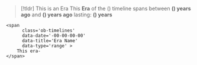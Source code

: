 > [!tldr] This is an Era
> This **Era** of the () timeline spans between **() years ago** and **() years ago** lasting: **() years**
```
<span 
	  class='ob-timelines' 
	  data-date='-00-00-00-00' 
	  data-title='Era Name'
	  data-type='range' > 
	This era-
</span>
```

